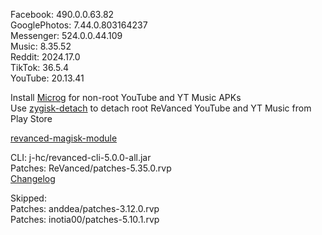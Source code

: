Facebook: 490.0.0.63.82  
GooglePhotos: 7.44.0.803164237  
Messenger: 524.0.0.44.109  
Music: 8.35.52  
Reddit: 2024.17.0  
TikTok: 36.5.4  
YouTube: 20.13.41  

Install [Microg](https://github.com/ReVanced/GmsCore/releases) for non-root YouTube and YT Music APKs  
Use [zygisk-detach](https://github.com/j-hc/zygisk-detach) to detach root ReVanced YouTube and YT Music from Play Store  

[revanced-magisk-module](https://github.com/j-hc/revanced-magisk-module)
  
CLI: j-hc/revanced-cli-5.0.0-all.jar  
Patches: ReVanced/patches-5.35.0.rvp  
[Changelog](https://github.com/ReVanced/revanced-patches/releases/tag/v5.35.0)  

Skipped:  
Patches: anddea/patches-3.12.0.rvp  
Patches: inotia00/patches-5.10.1.rvp      
